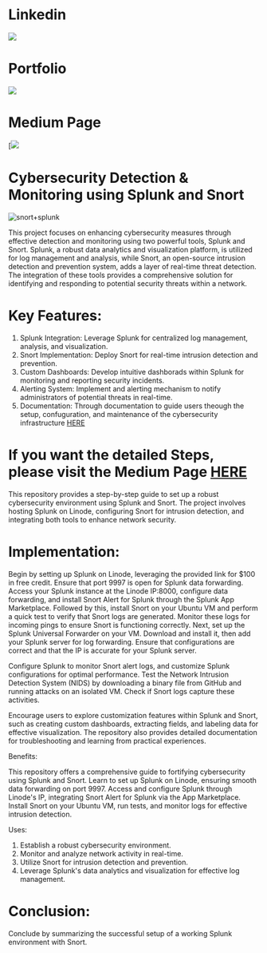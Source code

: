 # Linkedin
[![](https://img.shields.io/badge/LinkedIn-0077B5?style=for-the-badge&logo=linkedin&logoColor=white)](https://www.linkedin.com/in/gauravss03/)
# Portfolio 
[![](https://img.shields.io/badge/Portfolio-255E63?style=for-the-badge&logo=About.me&logoColor=white)](https://gauravsuryawanshi.pages.dev/)
# Medium Page 
[![](https://medium.com/@gauravss3703/detection-and-monitoring-using-snort-and-splunk-35ec5924bcfb)



# Cybersecurity Detection & Monitoring using Splunk and Snort

![snort+splunk](https://github.com/astroxhacker/Cybersecurity-Detection-Monitoring-using-Splunk-and-Snort/assets/109857735/a7f589cb-1f76-4389-9d91-72d3b0ae09f8)


This project focuses on enhancing cybersecurity measures through effective detection and monitoring using two powerful tools, Splunk and Snort. Splunk, a robust data analytics and visualization platform, is utilized for log management and analysis, while Snort, an open-source intrusion detection and prevention system, adds a layer of real-time threat detection. The integration of these tools provides a comprehensive solution for identifying and responding to potential security threats within a network.

# Key Features:

1. Splunk Integration: Leverage Splunk for centralized log management, analysis, and visualization.
2. Snort Implementation: Deploy Snort for real-time intrusion detection and prevention.
3. Custom Dashboards: Develop intuitive dashborads within Splunk for monitoring and reporting security incidents.
4. Alerting System: Implement and alerting mechanism to notify administrators of potential threats in real-time.
5. Documentation: Through documentation to guide users theough the setup, confuguration, and maintenance of the cybersecurity infrastructure [HERE](https://medium.com/@gauravss3703/detection-and-monitoring-using-snort-and-splunk-35ec5924bcfb)


# If you want the detailed Steps, please visit the Medium Page [HERE](https://google.com)

This repository provides a step-by-step guide to set up a robust cybersecurity environment using Splunk and Snort. The project involves hosting Splunk on Linode, configuring Snort for intrusion detection, and integrating both tools to enhance network security.


# Implementation:

  Begin by setting up Splunk on Linode, leveraging the provided link for $100 in free credit. Ensure that port 9997 is open for Splunk data forwarding.
  Access your Splunk instance at the Linode IP:8000, configure data forwarding, and install Snort Alert for Splunk through the Splunk App Marketplace. Followed by this, install Snort on your Ubuntu VM and perform a quick test to verify that Snort logs are generated. Monitor these logs for incoming pings to ensure Snort is functioning correctly.
  Next, set up the Splunk Universal Forwarder on your VM. Download and install it, then add your Splunk server for log forwarding. Ensure that configurations are correct and that the IP is accurate for your Splunk server.

Configure Splunk to monitor Snort alert logs, and customize Splunk configurations for optimal performance. Test the Network Intrusion Detection System (NIDS) by downloading a binary file from GitHub and running attacks on an isolated VM. Check if Snort logs capture these activities.

Encourage users to explore customization features within Splunk and Snort, such as creating custom dashboards, extracting fields, and labeling data for effective visualization. The repository also provides detailed documentation for troubleshooting and learning from practical experiences.


Benefits:
  
  This repository offers a comprehensive guide to fortifying cybersecurity using Splunk and Snort. Learn to set up Splunk on Linode, ensuring smooth data forwarding on port 9997. Access and configure Splunk through Linode's IP, integrating Snort Alert for Splunk via the App Marketplace. Install Snort on your Ubuntu VM, run tests, and monitor logs for effective intrusion detection.

Uses:
1. Establish a robust cybersecurity environment.
2. Monitor and analyze network activity in real-time.
3. Utilize Snort for intrusion detection and prevention.
4. Leverage Splunk's data analytics and visualization for effective log management.

# Conclusion:
  Conclude by summarizing the successful setup of a working Splunk environment with Snort.
